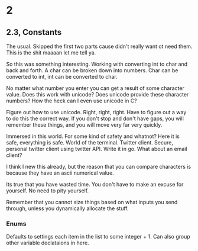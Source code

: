 # 2

## 2.3, Constants

The usual. Skipped the first two parts cause didn't really want ot need them.
This is the shit maaaan let me tell ya.

So this was something interesting. Working with converting int to char and back
and forth. A char can be broken down into numbers. Char can be converted to int,
int can be converted to char.

No matter what number you enter you can get a result of some character value.
Does this work with unicode? Does unicode provide these character numbers? How
the heck can I even use unicode in C?

Figure out how to use unicode. Right, right, right. Have to figure out a way to
do this the correct way. If you don't stop and don't have gaps, you will
remember these things, and you will move very far very quickly.

Immersed in this world. For some kind of safety and whatnot? Here it is safe,
everything is safe. World of the terminal. Twitter client. Secure, personal
twitter client using twitter API. Write it in go. What about an email client?

I think I new this already, but the reason that you can compare characters is
because they have an ascii numerical value.

Its true that you have wasted time. You don't have to make an excuse for
yourself. No need to pity yourself.

Remember that you cannot size things based on what inputs you send through,
unless you dynamically allocate the stuff.

### Enums

Defaults to settings each item in the list to some integer + 1. Can also group
other variable declataions in here.
